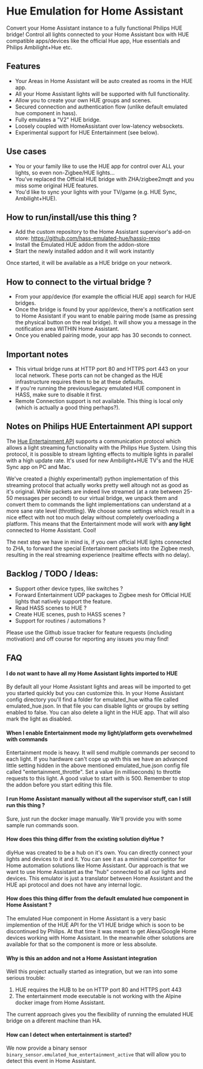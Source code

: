 # Hue Emulation for Home Assistant

Convert your Home Assistant instance to a fully functional Philips HUE bridge!
Control all lights connected to your Home Assistant box with HUE compatible apps/devices like the official Hue app, Hue essentials and Philips Ambilight+Hue etc.

## Features
- Your Areas in Home Assistant will be auto created as rooms in the HUE app.
- All your Home Assistant lights will be supported with full functionality.
- Allow you to create your own HUE groups and scenes.
- Secured connection and authentication flow (unlike default emulated hue component in hass).
- Fully emulates a "V2" HUE bridge.
- Loosely coupled with HomeAssistant over low-latency websockets.
- Experimental support for HUE Entertainment (see below).

## Use cases
- You or your family like to use the HUE app for control over ALL your lights, so even non-Zigbee/HUE lights...
- You've replaced the Official HUE bridge with ZHA/zigbee2mqtt and you miss some original HUE features.
- You'd like to sync your lights with your TV/game (e.g. HUE Sync, Ambilight+HUE).

## How to run/install/use this thing ?
- Add the custom repository to the Home Assistant supervisor's add-on store: 
  https://github.com/hass-emulated-hue/hassio-repo
- Install the Emulated HUE addon from the addon-store
- Start the newly installed addon and it will work instantly

Once started, it will be available as a HUE bridge on your network.

## How to connect to the virtual bridge ?
- From your app/device (for example the official HUE app) search for HUE bridges.
- Once the bridge is found by your app/device, there's a notification sent to Home Assistant if you want to enable pairing mode (same as pressing the physical button on the real bridge). It will show you a message in the notification area WITHIN Home Assistant.
- Once you enabled pairing mode, your app has 30 seconds to connect.

## Important notes
- This virtual bridge runs at HTTP port 80 and HTTPS port 443 on your local network. These ports can not be changed as the HUE infrastructure requires them to be at these defaults.
- If you're running the previous/legacy emulated HUE component in HASS, make sure to disable it first.
- Remote Connection support is not available. This thing is local only (which is actually a good thing perhaps?).

## Notes on Philips HUE Entertainment API support
The [Hue Entertainment API](https://developers.meethue.com/develop/hue-entertainment/philips-hue-entertainment-api/) supports a communication protocol which allows a light streaming functionality with the Philips Hue System. Using this protocol, it is possible to stream lighting effects to multiple lights in parallel with a high update rate. It's used for new Ambilight+HUE TV's and the HUE Sync app on PC and Mac.

We've created a (highly experimental!) python implementation of this streaming protocol that actually works pretty well altough not as good as it's original. While packets are indeed live streamed (at a rate between 25-50 messages per second) to our virtual bridge, we unpack them and convert them to commands the light implementations can understand at a more sane rate level (throttling). We choose some settings which result in a nice effect with not too much delay without completely overloading a platform. This means that the Entertainment mode will work with **any light** connected to Home Assistant. Cool! 

The next step we have in mind is, if you own official HUE lights connected to ZHA, to forward the special Entertainment packets into the Zigbee mesh, resulting in the real streaming experience (realtime effects with no delay). 


## Backlog / TODO / Ideas:
- Support other device types, like switches ?
- Forward Entertainment UDP packages to Zigbee mesh for Official HUE lights that natively support the feature.
- Read HASS scenes to HUE ?
- Create HUE scenes, push to HASS scenes ?
- Support for routines / automations ?

Please use the Github issue tracker for feature requests (including motivation) and off course for reporting any issues you may find!


## FAQ


#### I do not want to have all my Home Assistant lights imported to HUE
By default all your Home Assistant lights and areas will be imported to get you started quickly but you can customize this.
In your Home Assistant config directory you'll find a folder for emulated_hue witha file called emulated_hue.json.
In that file you can disable lights or groups by setting enabled to false.
You can also delete a light in the HUE app. That will also mark the light as disabled.



#### When I enable Entertainment mode my light/platform gets overwhelmed with commands

Entertainment mode is heavy. It will send multiple commands per second to each light. If you hardware can't cope up with this we have an advanced little setting hidden in the above mentioned emulated_hue.json config file called "entertainment_throttle". Set a value (in milliseconds) to throttle requests to this light. A good value to start with is 500. Remember to stop the addon before you start editing this file.



#### I run Home Assistant manually without all the supervisor stuff, can I still run this thing ?
Sure, just run the docker image manually. We'll provide you with some sample run commands soon.


#### How does this thing differ from the existing solution diyHue ?

diyHue was created to be a hub on it's own. You can directly connect your lights and devices to it and it. You can see it as a minimal competitor for Home automation solutions like Home Assistant. Our approach is that we want to use Home Assistant as the "hub" connected to all our lights and devices. This emulator is just a translator between Home Assistant and the HUE api protocol and does not have any internal logic. 


#### How does this thing differ from the default emulated hue component in Home Assistant ?
The emulated Hue component in Home Assistant is a very basic implemention of the HUE API for the V1 HUE bridge which is soon to be discontinued by Philips. At that time it was meant to get Alexa/Google Home devices working with Home Assistant. In the meanwhile other solutions are available for that so the component is more or less absolute.


#### Why is this an addon and not a Home Assistant integration
Well this project actually started as integration, but we ran into some serious trouble:
1) HUE requires the HUB to be on HTTP port 80 and HTTPS port 443
2) The entertainment mode executable is not working with the Alpine docker image from Home Assistant.

The current approach gives you the flexibility of running the emulated HUE bridge on a diferent machine than HA.

#### How can I detect when entertainment is started?
We now provide a binary sensor `binary_sensor.emulated_hue_entertainment_active` that will allow you to detect this event in Home Assistant.
